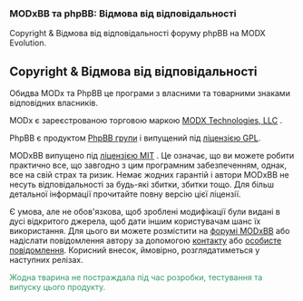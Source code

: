 
<meta http-equiv="Content-Type" content="text/html; charset=utf-8">
<h3>MODxBB та phpBB: Відмова від відповідальності </h3>
Copyright & Відмова від відповідальності форуму phpBB на MODX Evolution.
<br>
<h2 class="page-header">Copyright & Відмова від відповідальності</h2>
<p>Обидва MODx та PhpBB це програми з власними та товарними знаками відповідних власників.</p>
<p>MODx є зареєстрованою торговою маркою <a rel="nofollow" href="http://modx.com/">MODX Technologies, LLC</a> .</p>
<p>PhpBB є продуктом <a rel="nofollow" href="http://www.phpbb.com/">PhpBB групи</a> і випущений під <a rel="nofollow" href="http://opensource.org/licenses/gpl-license.php">ліцензією GPL</a>.</p>
<p>MODxBB випущено під <a rel="nofollow" title="MIT License" href="http://www.opensource.org/licenses/mit-license.php">ліцензією MIT</a> . Це означає, що ви можете робити практично все, що завгодно з цим програмним забезпеченням, однак, все на свій страх та ризик. Немає жодних гарантій і автори MODxBB не несуть відповідальності за будь-які збитки, збитки тощо. Для більш детальної інформації прочитайте повну версію цієї ліцензії. </p>
<p>Є умова, але не обов'язкова, щоб зроблені модифікації були видані в дусі відкритого джерела, щоб дати іншим користувачам шанс їх використання. Для цього ви можете розмістити на <a rel="nofollow" href="http://modxbb.net/forum">форумі MODxBB</a> або надіслати повідомлення автору за допомогою <a rel="nofollow" href="http ://www.modxbb.net/index.php?id=6">контакту</a> або <a rel="nofollow" href="http://www.modxbb.net/forum/ucp.php? i=pm&amp;mode=compose&amp;u=2">особисте повідомлення</a>. Корисний внесок, ймовірно, розглядатиметься у наступних релізах.</p>
<p><span style="color: #339966;">Жодна тварина не постраждала під час розробки, тестування та випуску цього продукту.</span></p> 
